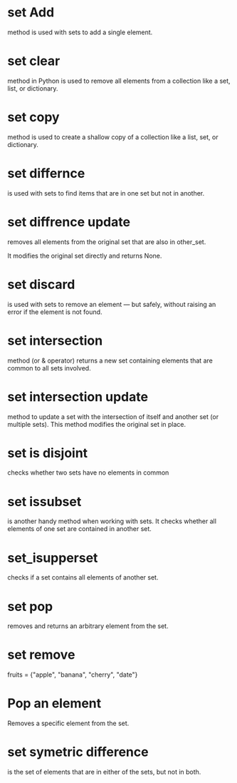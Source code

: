 # set Add
method is used with sets to add a single element.
# set clear
method in Python is used to remove all elements from a collection like a set, list, or dictionary.

# set copy
 method is used to create a shallow copy of a collection like a list, set, or dictionary.
 # set differnce
is used with sets to find items that are in one set but not in another.
# set diffrence update
removes all elements from the original set that are also in other_set.

It modifies the original set directly and returns None.
# set discard
 is used with sets to remove an element — but safely, without raising an error if the element is not found.
 # set intersection
 method (or & operator) returns a new set containing elements that are common to all sets involved.
 # set intersection update
 method to update a set with the intersection of itself and another set (or multiple sets). This method modifies the original set in place.
# set is disjoint
checks whether two sets have no elements in common
# set issubset
 is another handy method when working with sets. It checks whether all elements of one set are contained in another set.
# set_isupperset
checks if a set contains all elements of another set.
# set pop 
 removes and returns an arbitrary element from the set.
 # set remove
 fruits = {"apple", "banana", "cherry", "date"}

# Pop an element
Removes a specific element from the set.
# set symetric difference
is the set of elements that are in either of the sets, but not in both.

